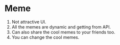 # Meme
1) Not attractive UI.
2) All the memes are dynamic and getting from API.
3) Can also share the cool memes to your friends too.
4) You can change the cool memes.
